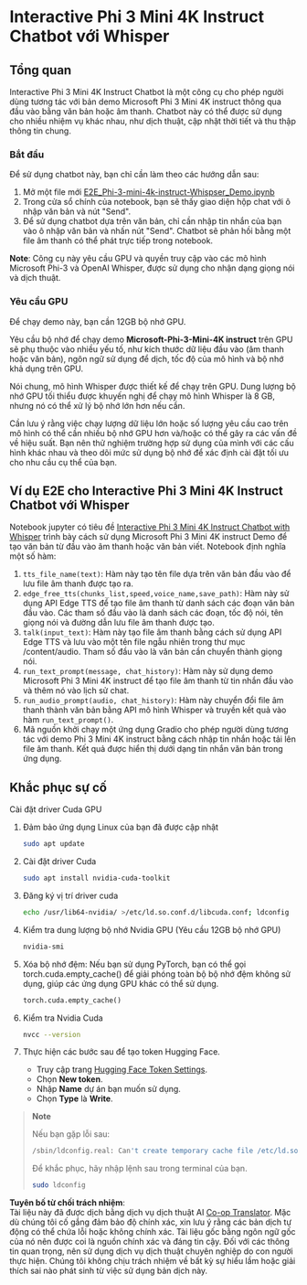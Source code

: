 <!--
CO_OP_TRANSLATOR_METADATA:
{
  "original_hash": "006e8cf75211d3297f24e1b22e38955f",
  "translation_date": "2025-07-17T02:20:41+00:00",
  "source_file": "md/02.Application/01.TextAndChat/Phi3/E2E_Phi-3-mini_with_whisper.md",
  "language_code": "vi"
}
-->
# Interactive Phi 3 Mini 4K Instruct Chatbot với Whisper

## Tổng quan

Interactive Phi 3 Mini 4K Instruct Chatbot là một công cụ cho phép người dùng tương tác với bản demo Microsoft Phi 3 Mini 4K instruct thông qua đầu vào bằng văn bản hoặc âm thanh. Chatbot này có thể được sử dụng cho nhiều nhiệm vụ khác nhau, như dịch thuật, cập nhật thời tiết và thu thập thông tin chung.

### Bắt đầu

Để sử dụng chatbot này, bạn chỉ cần làm theo các hướng dẫn sau:

1. Mở một file mới [E2E_Phi-3-mini-4k-instruct-Whispser_Demo.ipynb](https://github.com/microsoft/Phi-3CookBook/blob/main/code/06.E2E/E2E_Phi-3-mini-4k-instruct-Whispser_Demo.ipynb)
2. Trong cửa sổ chính của notebook, bạn sẽ thấy giao diện hộp chat với ô nhập văn bản và nút "Send".
3. Để sử dụng chatbot dựa trên văn bản, chỉ cần nhập tin nhắn của bạn vào ô nhập văn bản và nhấn nút "Send". Chatbot sẽ phản hồi bằng một file âm thanh có thể phát trực tiếp trong notebook.

**Note**: Công cụ này yêu cầu GPU và quyền truy cập vào các mô hình Microsoft Phi-3 và OpenAI Whisper, được sử dụng cho nhận dạng giọng nói và dịch thuật.

### Yêu cầu GPU

Để chạy demo này, bạn cần 12GB bộ nhớ GPU.

Yêu cầu bộ nhớ để chạy demo **Microsoft-Phi-3-Mini-4K instruct** trên GPU sẽ phụ thuộc vào nhiều yếu tố, như kích thước dữ liệu đầu vào (âm thanh hoặc văn bản), ngôn ngữ sử dụng để dịch, tốc độ của mô hình và bộ nhớ khả dụng trên GPU.

Nói chung, mô hình Whisper được thiết kế để chạy trên GPU. Dung lượng bộ nhớ GPU tối thiểu được khuyến nghị để chạy mô hình Whisper là 8 GB, nhưng nó có thể xử lý bộ nhớ lớn hơn nếu cần.

Cần lưu ý rằng việc chạy lượng dữ liệu lớn hoặc số lượng yêu cầu cao trên mô hình có thể cần nhiều bộ nhớ GPU hơn và/hoặc có thể gây ra các vấn đề về hiệu suất. Bạn nên thử nghiệm trường hợp sử dụng của mình với các cấu hình khác nhau và theo dõi mức sử dụng bộ nhớ để xác định cài đặt tối ưu cho nhu cầu cụ thể của bạn.

## Ví dụ E2E cho Interactive Phi 3 Mini 4K Instruct Chatbot với Whisper

Notebook jupyter có tiêu đề [Interactive Phi 3 Mini 4K Instruct Chatbot with Whisper](https://github.com/microsoft/Phi-3CookBook/blob/main/code/06.E2E/E2E_Phi-3-mini-4k-instruct-Whispser_Demo.ipynb) trình bày cách sử dụng Microsoft Phi 3 Mini 4K instruct Demo để tạo văn bản từ đầu vào âm thanh hoặc văn bản viết. Notebook định nghĩa một số hàm:

1. `tts_file_name(text)`: Hàm này tạo tên file dựa trên văn bản đầu vào để lưu file âm thanh được tạo ra.
1. `edge_free_tts(chunks_list,speed,voice_name,save_path)`: Hàm này sử dụng API Edge TTS để tạo file âm thanh từ danh sách các đoạn văn bản đầu vào. Các tham số đầu vào là danh sách các đoạn, tốc độ nói, tên giọng nói và đường dẫn lưu file âm thanh được tạo.
1. `talk(input_text)`: Hàm này tạo file âm thanh bằng cách sử dụng API Edge TTS và lưu vào một tên file ngẫu nhiên trong thư mục /content/audio. Tham số đầu vào là văn bản cần chuyển thành giọng nói.
1. `run_text_prompt(message, chat_history)`: Hàm này sử dụng demo Microsoft Phi 3 Mini 4K instruct để tạo file âm thanh từ tin nhắn đầu vào và thêm nó vào lịch sử chat.
1. `run_audio_prompt(audio, chat_history)`: Hàm này chuyển đổi file âm thanh thành văn bản bằng API mô hình Whisper và truyền kết quả vào hàm `run_text_prompt()`.
1. Mã nguồn khởi chạy một ứng dụng Gradio cho phép người dùng tương tác với demo Phi 3 Mini 4K instruct bằng cách nhập tin nhắn hoặc tải lên file âm thanh. Kết quả được hiển thị dưới dạng tin nhắn văn bản trong ứng dụng.

## Khắc phục sự cố

Cài đặt driver Cuda GPU

1. Đảm bảo ứng dụng Linux của bạn đã được cập nhật

    ```bash
    sudo apt update
    ```

1. Cài đặt driver Cuda

    ```bash
    sudo apt install nvidia-cuda-toolkit
    ```

1. Đăng ký vị trí driver cuda

    ```bash
    echo /usr/lib64-nvidia/ >/etc/ld.so.conf.d/libcuda.conf; ldconfig
    ```

1. Kiểm tra dung lượng bộ nhớ Nvidia GPU (Yêu cầu 12GB bộ nhớ GPU)

    ```bash
    nvidia-smi
    ```

1. Xóa bộ nhớ đệm: Nếu bạn sử dụng PyTorch, bạn có thể gọi torch.cuda.empty_cache() để giải phóng toàn bộ bộ nhớ đệm không sử dụng, giúp các ứng dụng GPU khác có thể sử dụng.

    ```python
    torch.cuda.empty_cache() 
    ```

1. Kiểm tra Nvidia Cuda

    ```bash
    nvcc --version
    ```

1. Thực hiện các bước sau để tạo token Hugging Face.

    - Truy cập trang [Hugging Face Token Settings](https://huggingface.co/settings/tokens?WT.mc_id=aiml-137032-kinfeylo).
    - Chọn **New token**.
    - Nhập **Name** dự án bạn muốn sử dụng.
    - Chọn **Type** là **Write**.

> **Note**
>
> Nếu bạn gặp lỗi sau:
>
> ```bash
> /sbin/ldconfig.real: Can't create temporary cache file /etc/ld.so.cache~: Permission denied 
> ```
>
> Để khắc phục, hãy nhập lệnh sau trong terminal của bạn.
>
> ```bash
> sudo ldconfig
> ```

**Tuyên bố từ chối trách nhiệm**:  
Tài liệu này đã được dịch bằng dịch vụ dịch thuật AI [Co-op Translator](https://github.com/Azure/co-op-translator). Mặc dù chúng tôi cố gắng đảm bảo độ chính xác, xin lưu ý rằng các bản dịch tự động có thể chứa lỗi hoặc không chính xác. Tài liệu gốc bằng ngôn ngữ gốc của nó nên được coi là nguồn chính xác và đáng tin cậy. Đối với các thông tin quan trọng, nên sử dụng dịch vụ dịch thuật chuyên nghiệp do con người thực hiện. Chúng tôi không chịu trách nhiệm về bất kỳ sự hiểu lầm hoặc giải thích sai nào phát sinh từ việc sử dụng bản dịch này.